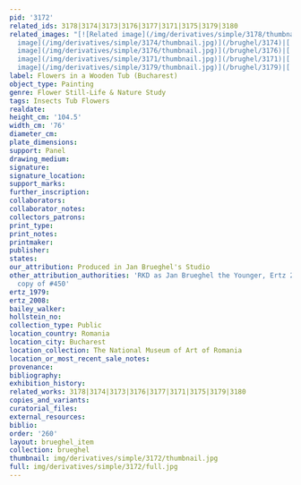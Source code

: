```yaml
---
pid: '3172'
related_ids: 3178|3174|3173|3176|3177|3171|3175|3179|3180
related_images: "[![Related image](/img/derivatives/simple/3178/thumbnail.jpg)](/brughel/3178)|[![Related
  image](/img/derivatives/simple/3174/thumbnail.jpg)](/brughel/3174)|[![Related image](/img/derivatives/simple/3173/thumbnail.jpg)](/brughel/3173)|[![Related
  image](/img/derivatives/simple/3176/thumbnail.jpg)](/brughel/3176)|[![Related image](/img/derivatives/simple/3177/thumbnail.jpg)](/brughel/3177)|[![Related
  image](/img/derivatives/simple/3171/thumbnail.jpg)](/brughel/3171)|[![Related image](/img/derivatives/simple/3175/thumbnail.jpg)](/brughel/3175)|[![Related
  image](/img/derivatives/simple/3179/thumbnail.jpg)](/brughel/3179)|[![Related image](/img/derivatives/simple/3180/thumbnail.jpg)](/brughel/3180)"
label: Flowers in a Wooden Tub (Bucharest)
object_type: Painting
genre: Flower Still-Life & Nature Study
tags: Insects Tub Flowers
realdate: 
height_cm: '104.5'
width_cm: '76'
diameter_cm: 
plate_dimensions: 
support: Panel
drawing_medium: 
signature: 
signature_location: 
support_marks: 
further_inscription: 
collaborators: 
collaborator_notes: 
collectors_patrons: 
print_type: 
print_notes: 
printmaker: 
publisher: 
states: 
our_attribution: Produced in Jan Brueghel's Studio
other_attribution_authorities: 'RKD as Jan Brueghel the Younger, Ertz 2008-10, close
  copy of #450'
ertz_1979: 
ertz_2008: 
bailey_walker: 
hollstein_no: 
collection_type: Public
location_country: Romania
location_city: Bucharest
location_collection: The National Museum of Art of Romania
location_or_most_recent_sale_notes: 
provenance: 
bibliography: 
exhibition_history: 
related_works: 3178|3174|3173|3176|3177|3171|3175|3179|3180
copies_and_variants: 
curatorial_files: 
external_resources: 
biblio: 
order: '260'
layout: brueghel_item
collection: brueghel
thumbnail: img/derivatives/simple/3172/thumbnail.jpg
full: img/derivatives/simple/3172/full.jpg
---
```

